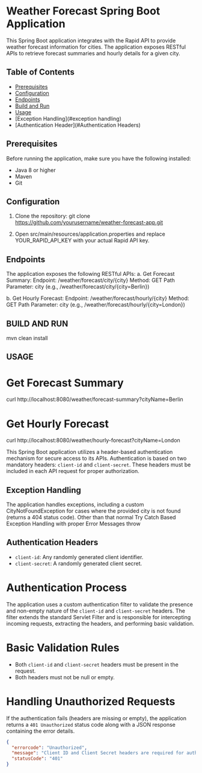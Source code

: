 # Weather Forecast Spring Boot Application

This Spring Boot application integrates with the Rapid API to provide weather forecast information for cities. The application exposes RESTful APIs to retrieve forecast summaries and hourly details for a given city.

## Table of Contents

- [Prerequisites](#prerequisites)
- [Configuration](#configuration)
- [Endpoints](#endpoints)
- [Build and Run](#build-and-run)
- [Usage](#usage)
- [Exception Handling](#exception handling)
- [Authentication Header](#Authentication Headers)

## Prerequisites

Before running the application, make sure you have the following installed:

- Java 8 or higher
- Maven
- Git

## Configuration

1. Clone the repository:
   git clone https://github.com/yourusername/weather-forecast-app.git

2. Open src/main/resources/application.properties and replace YOUR_RAPID_API_KEY with your actual Rapid API key.

## Endpoints

The application exposes the following RESTful APIs:
a. Get Forecast Summary:
Endpoint: /weather/forecast/city/{city}
Method: GET
Path Parameter: city (e.g., /weather/forecast/city/{city=Berlin})

b.  Get Hourly Forecast:
Endpoint: /weather/forecast/hourly/{city}
Method: GET
Path Parameter: city (e.g., /weather/forecast/hourly/{city=London})

## BUILD AND RUN

mvn clean install

## USAGE

# Get Forecast Summary
curl http://localhost:8080/weather/forecast-summary?cityName=Berlin

# Get Hourly Forecast
curl http://localhost:8080/weather/hourly-forecast?cityName=London

This Spring Boot application utilizes a header-based authentication mechanism for secure access to its APIs. Authentication is based on two mandatory headers: `client-id` and `client-secret`. These headers must be included in each API request for proper authorization.

## Exception Handling
The application handles exceptions, including a custom CityNotFoundException for cases where the provided city is not found (returns a 404 status code).
Other than that normal Try Catch Based Exception Handling with proper Error Messages throw

## Authentication Headers

- `client-id`: Any randomly generated client identifier.
- `client-secret`: A randomly generated client secret.

 # Authentication Process

The application uses a custom authentication filter to validate the presence and non-empty nature of the `client-id` and `client-secret` headers. The filter extends the standard Servlet Filter and is responsible for intercepting incoming requests, extracting the headers, and performing basic validation.

 # Basic Validation Rules

- Both `client-id` and `client-secret` headers must be present in the request.
- Both headers must not be null or empty.

 # Handling Unauthorized Requests

If the authentication fails (headers are missing or empty), the application returns a `401 Unauthorized` status code along with a JSON response containing the error details.

```json
{
  "errorcode": "Unauthorized",
  "message": "Client ID and Client Secret headers are required for authentication.",
  "statusCode": "401"
}





